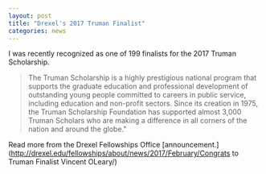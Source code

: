 ```yaml
---
layout: post
title: "Drexel's 2017 Truman Finalist"
categories: news
---
```


I was recently recognized as one of 199 finalists for the 2017 Truman Scholarship. 

>The Truman Scholarship is a highly prestigious national program that supports the graduate education and professional development of outstanding young people committed to careers in public service, including education and non-profit sectors. Since its creation in 1975, the Truman Scholarship Foundation has supported almost 3,000 Truman Scholars who are making a difference in all corners of the nation and around the globe."

Read more from the Drexel Fellowships Office [announcement.](http://drexel.edu/fellowships/about/news/2017/February/Congrats to Truman Finalist Vincent OLeary/)
